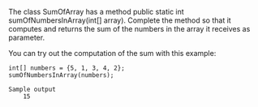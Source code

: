The class SumOfArray has a method public static int sumOfNumbersInArray(int[] array). Complete the method so that it computes and returns the sum of the numbers in the array it receives as parameter.

You can try out the computation of the sum with this example:

    int[] numbers = {5, 1, 3, 4, 2};
    sumOfNumbersInArray(numbers);
        
    Sample output
        15